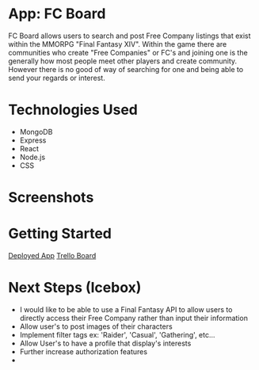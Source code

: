 # App: FC Board

FC Board allows users to search and post Free Company listings that exist within the MMORPG "Final Fantasy XIV". Within the game there are communities who create "Free Companies" or FC's and joining one is the generally how most people meet other players and create community. However there is no good of way of searching for one and being able to send your regards or interest.

# Technologies Used
* MongoDB
* Express
* React
* Node.js
* CSS

# Screenshots


# Getting Started

[Deployed App](https://free-company-app.herokuapp.com/)
[Trello Board](https://trello.com/b/TrNFph50/project-3-final-fantasy)

# Next Steps (Icebox)
- I would like to be able to use a Final Fantasy API to allow users to directly access their Free Company rather than input their information
- Allow user's to post images of their characters
- Implement filter tags ex: 'Raider', 'Casual', 'Gathering', etc...
- Allow User's to have a profile that display's interests
- Further increase authorization features
-
